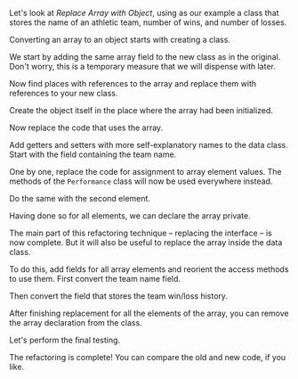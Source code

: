 Let's look at <i>Replace Array with Object</i>, using as our example a class that stores the name of an athletic team, number of wins, and number of losses.

Converting an array to an object starts with creating a class.

We start by adding the same array field to the new class as in the original. Don't worry, this is a temporary measure that we will dispense with later.

Now find places with references to the array and replace them with references to your new class.

Create the object itself in the place where the array had been initialized.

Now replace the code that uses the array.

Add getters and setters with more self-explanatory names to the data class. Start with the field containing the team name.

One by one, replace the code for assignment to array element values. The methods of the <code>Performance</code> class will now be used everywhere instead.

Do the same with the second element.

Having done so for all elements, we can declare the array private.

The main part of this refactoring technique – replacing the interface – is now complete. But it will also be useful to replace the array inside the data class.

To do this, add fields for all array elements and reorient the access methods to use them. First convert the team name field.

Then convert the field that stores the team win/loss history.

After finishing replacement for all the elements of the array, you can remove the array declaration from the class.

Let's perform the final testing.

The refactoring is complete! You can compare the old and new code, if you like.